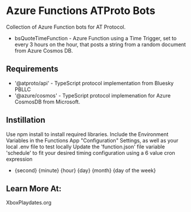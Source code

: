 # Azure Functions ATProto Bots

Collection of Azure Function bots for AT Protocol.

* bsQuoteTimeFunction - Azure Function using a Time Trigger, set to every 3 hours on the hour, that posts a string from a random document from Azure Cosmos DB.

## Requirements

* '@atproto/api' - TypeScript protocol implementation from Bluesky PBLLC
* '@azure/cosmos' - TypeScript protocol implemenation for Azure CosmosDB from Microsoft.

## Instillation

Use npm install to install required libraries.
Include the Environment Variables in the Functions App "Configuration" Settings, as well as your local .env file to test locally
Update the 'function.json' file variable 'schedule' to fit your desired timing configuration using a 6 value cron expression 
* {second} {minute} {hour} {day} {month} {day of the week}

## Learn More At:

XboxPlaydates.org